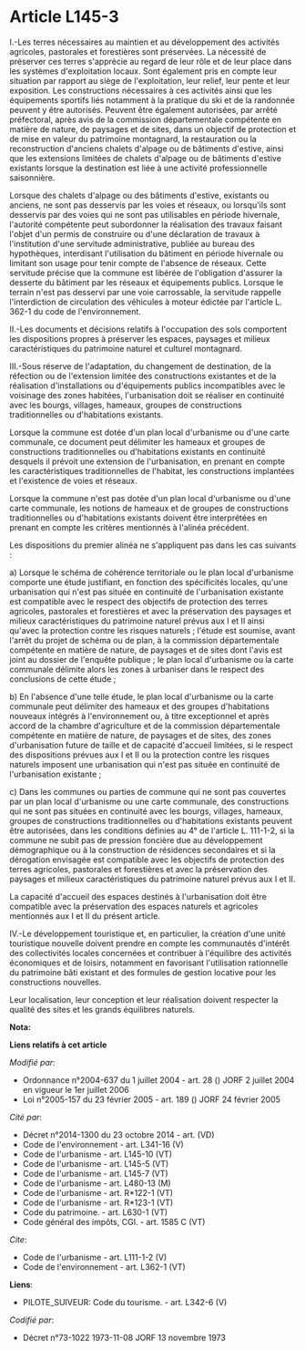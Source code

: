 # Article L145-3

I.-Les terres nécessaires au maintien et au développement des activités agricoles, pastorales et forestières sont préservées.
La nécessité de préserver ces terres s'apprécie au regard de leur rôle et de leur place dans les systèmes d'exploitation
locaux. Sont également pris en compte leur situation par rapport au siège de l'exploitation, leur relief, leur pente et leur
exposition. Les constructions nécessaires à ces activités ainsi que les équipements sportifs liés notamment à la pratique du
ski et de la randonnée peuvent y être autorisés. Peuvent être également autorisées, par arrêté préfectoral, après avis de la
commission départementale compétente en matière de nature, de paysages et de sites, dans un objectif de protection et de mise
en valeur du patrimoine montagnard, la restauration ou la reconstruction d'anciens chalets d'alpage ou de bâtiments d'estive,
ainsi que les extensions limitées de chalets d'alpage ou de bâtiments d'estive existants lorsque la destination est liée à
une activité professionnelle saisonnière. 

Lorsque des chalets d'alpage ou des bâtiments d'estive, existants ou anciens, ne sont pas desservis par les voies et réseaux,
ou lorsqu'ils sont desservis par des voies qui ne sont pas utilisables en période hivernale, l'autorité compétente peut
subordonner la réalisation des travaux faisant l'objet d'un permis de construire ou d'une déclaration de travaux à
l'institution d'une servitude administrative, publiée au bureau des hypothèques, interdisant l'utilisation du bâtiment en
période hivernale ou limitant son usage pour tenir compte de l'absence de réseaux. Cette servitude précise que la commune est
libérée de l'obligation d'assurer la desserte du bâtiment par les réseaux et équipements publics. Lorsque le terrain n'est
pas desservi par une voie carrossable, la servitude rappelle l'interdiction de circulation des véhicules à moteur édictée par
l'article L. 362-1 du code de l'environnement. 

II.-Les documents et décisions relatifs à l'occupation des sols comportent les dispositions propres à préserver les espaces,
paysages et milieux caractéristiques du patrimoine naturel et culturel montagnard. 

III.-Sous réserve de l'adaptation, du changement de destination, de la réfection ou de l'extension limitée des constructions
existantes et de la réalisation d'installations ou d'équipements publics incompatibles avec le voisinage des zones habitées,
l'urbanisation doit se réaliser en continuité avec les bourgs, villages, hameaux, groupes de constructions traditionnelles ou
d'habitations existants. 

Lorsque la commune est dotée d'un plan local d'urbanisme ou d'une carte communale, ce document peut délimiter les hameaux et
groupes de constructions traditionnelles ou d'habitations existants en continuité desquels il prévoit une extension de
l'urbanisation, en prenant en compte les caractéristiques traditionnelles de l'habitat, les constructions implantées et
l'existence de voies et réseaux. 

Lorsque la commune n'est pas dotée d'un plan local d'urbanisme ou d'une carte communale, les notions de hameaux et de groupes
de constructions traditionnelles ou d'habitations existants doivent être interprétées en prenant en compte les critères
mentionnés à l'alinéa précédent. 

Les dispositions du premier alinéa ne s'appliquent pas dans les cas suivants : 

a) Lorsque le schéma de cohérence territoriale ou le plan local d'urbanisme comporte une étude justifiant, en fonction des
spécificités locales, qu'une urbanisation qui n'est pas située en continuité de l'urbanisation existante est compatible avec
le respect des objectifs de protection des terres agricoles, pastorales et forestières et avec la préservation des paysages
et milieux caractéristiques du patrimoine naturel prévus aux I et II ainsi qu'avec la protection contre les risques
naturels ; l'étude est soumise, avant l'arrêt du projet de schéma ou de plan, à la commission départementale compétente en
matière de nature, de paysages et de sites dont l'avis est joint au dossier de l'enquête publique ; le plan local d'urbanisme
ou la carte communale délimite alors les zones à urbaniser dans le respect des conclusions de cette étude ; 

b) En l'absence d'une telle étude, le plan local d'urbanisme ou la carte communale peut délimiter des hameaux et des groupes
d'habitations nouveaux intégrés à l'environnement ou, à titre exceptionnel et après accord de la chambre d'agriculture et de
la commission départementale compétente en matière de nature, de paysages et de sites, des zones d'urbanisation future de
taille et de capacité d'accueil limitées, si le respect des dispositions prévues aux I et II ou la protection contre les
risques naturels imposent une urbanisation qui n'est pas située en continuité de l'urbanisation existante ; 

c) Dans les communes ou parties de commune qui ne sont pas couvertes par un plan local d'urbanisme ou une carte communale,
des constructions qui ne sont pas situées en continuité avec les bourgs, villages, hameaux, groupes de constructions
traditionnelles ou d'habitations existants peuvent être autorisées, dans les conditions définies au 4° de l'article L.
111-1-2, si la commune ne subit pas de pression foncière due au développement démographique ou à la construction de
résidences secondaires et si la dérogation envisagée est compatible avec les objectifs de protection des terres agricoles,
pastorales et forestières et avec la préservation des paysages et milieux caractéristiques du patrimoine naturel prévus aux I
et II. 

La capacité d'accueil des espaces destinés à l'urbanisation doit être compatible avec la préservation des espaces naturels et
agricoles mentionnés aux I et II du présent article. 

IV.-Le développement touristique et, en particulier, la création d'une unité touristique nouvelle doivent prendre en compte
les communautés d'intérêt des collectivités locales concernées et contribuer à l'équilibre des activités économiques et de
loisirs, notamment en favorisant l'utilisation rationnelle du patrimoine bâti existant et des formules de gestion locative
pour les constructions nouvelles. 

Leur localisation, leur conception et leur réalisation doivent respecter la qualité des sites et les grands équilibres
naturels.

**Nota:**



**Liens relatifs à cet article**

_Modifié par_:

  - Ordonnance n°2004-637 du 1 juillet 2004 - art. 28 () JORF 2 juillet 2004 en vigueur le 1er juillet 2006
  - Loi n°2005-157 du 23 février 2005 - art. 189 () JORF 24 février 2005

_Cité par_:

  - Décret n°2014-1300 du 23 octobre 2014 - art. (VD)
  - Code de l'environnement - art. L341-16 (V)
  - Code de l'urbanisme - art. L145-10 (VT)
  - Code de l'urbanisme - art. L145-5 (VT)
  - Code de l'urbanisme - art. L145-7 (VT)
  - Code de l'urbanisme - art. L480-13 (M)
  - Code de l'urbanisme - art. R*122-1 (VT)
  - Code de l'urbanisme - art. R*123-1 (VT)
  - Code du patrimoine. - art. L630-1 (VT)
  - Code général des impôts, CGI. - art. 1585 C (VT)

_Cite_:

  - Code de l'urbanisme - art. L111-1-2 (V)
  - Code de l'environnement - art. L362-1 (VT)

**Liens**:

  - PILOTE_SUIVEUR: Code du tourisme. - art. L342-6 (V)

_Codifié par_:

  - Décret n°73-1022 1973-11-08 JORF 13 novembre 1973
